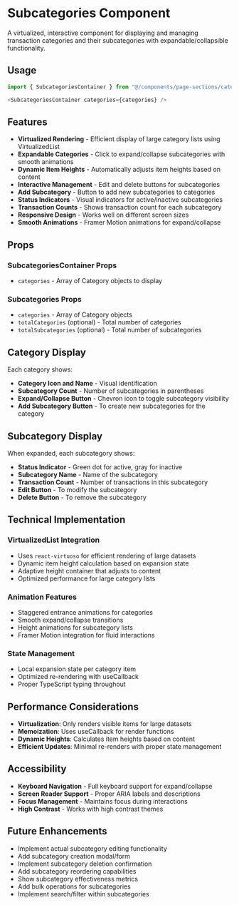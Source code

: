# Subcategories Component

A virtualized, interactive component for displaying and managing transaction categories and their subcategories with expandable/collapsible functionality.

## Usage

```typescript
import { SubcategoriesContainer } from "@/components/page-sections/categories";

<SubcategoriesContainer categories={categories} />
```

## Features

- **Virtualized Rendering** - Efficient display of large category lists using VirtualizedList
- **Expandable Categories** - Click to expand/collapse subcategories with smooth animations
- **Dynamic Item Heights** - Automatically adjusts item heights based on content
- **Interactive Management** - Edit and delete buttons for subcategories
- **Add Subcategory** - Button to add new subcategories to categories
- **Status Indicators** - Visual indicators for active/inactive subcategories
- **Transaction Counts** - Shows transaction count for each subcategory
- **Responsive Design** - Works well on different screen sizes
- **Smooth Animations** - Framer Motion animations for expand/collapse

## Props

### SubcategoriesContainer Props
- `categories` - Array of Category objects to display

### Subcategories Props
- `categories` - Array of Category objects
- `totalCategories` (optional) - Total number of categories
- `totalSubcategories` (optional) - Total number of subcategories

## Category Display

Each category shows:

- **Category Icon and Name** - Visual identification
- **Subcategory Count** - Number of subcategories in parentheses
- **Expand/Collapse Button** - Chevron icon to toggle subcategory visibility
- **Add Subcategory Button** - To create new subcategories for the category

## Subcategory Display

When expanded, each subcategory shows:

- **Status Indicator** - Green dot for active, gray for inactive
- **Subcategory Name** - Name of the subcategory
- **Transaction Count** - Number of transactions in this subcategory
- **Edit Button** - To modify the subcategory
- **Delete Button** - To remove the subcategory

## Technical Implementation

### VirtualizedList Integration
- Uses `react-virtuoso` for efficient rendering of large datasets
- Dynamic item height calculation based on expansion state
- Adaptive height container that adjusts to content
- Optimized performance for large category lists

### Animation Features
- Staggered entrance animations for categories
- Smooth expand/collapse transitions
- Height animations for subcategory lists
- Framer Motion integration for fluid interactions

### State Management
- Local expansion state per category item
- Optimized re-rendering with useCallback
- Proper TypeScript typing throughout

## Performance Considerations

- **Virtualization**: Only renders visible items for large datasets
- **Memoization**: Uses useCallback for render functions
- **Dynamic Heights**: Calculates item heights based on content
- **Efficient Updates**: Minimal re-renders with proper state management

## Accessibility

- **Keyboard Navigation** - Full keyboard support for expand/collapse
- **Screen Reader Support** - Proper ARIA labels and descriptions
- **Focus Management** - Maintains focus during interactions
- **High Contrast** - Works with high contrast themes

## Future Enhancements

- Implement actual subcategory editing functionality
- Add subcategory creation modal/form
- Implement subcategory deletion confirmation
- Add subcategory reordering capabilities
- Show subcategory effectiveness metrics
- Add bulk operations for subcategories
- Implement search/filter within subcategories
